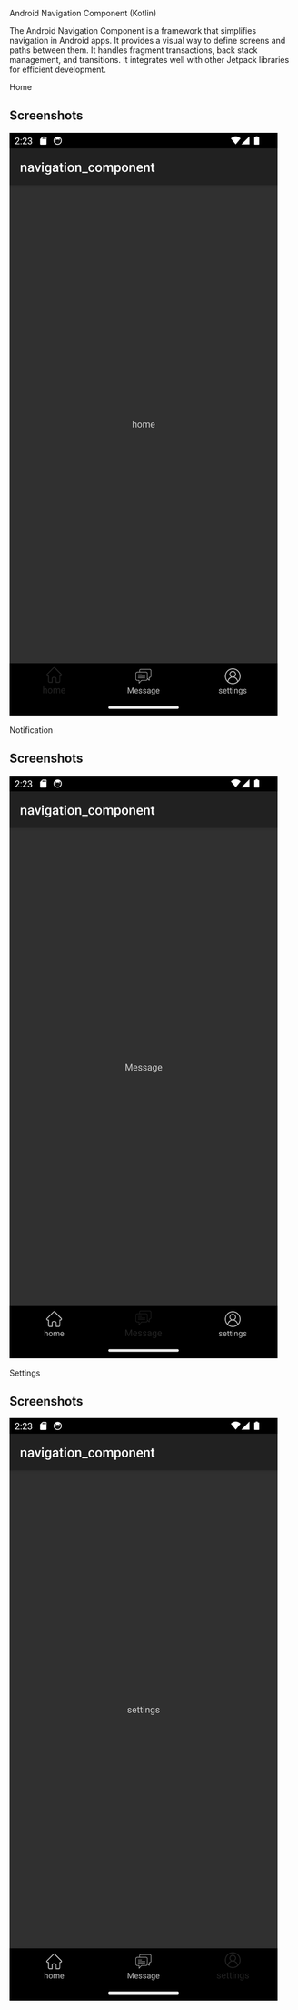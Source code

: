 
Android Navigation Component (Kotlin)

The Android Navigation Component is a framework that simplifies navigation in Android apps. It provides a visual way to define screens and paths between them. It handles fragment transactions, back stack management, and transitions. It integrates well with other Jetpack libraries for efficient development.

Home
## Screenshots

![App Screenshot](Screenshot1.png)

Notification
## Screenshots

![App Screenshot](Screenshot3.png)

Settings
## Screenshots

![App Screenshot](Screenshot2.png)


